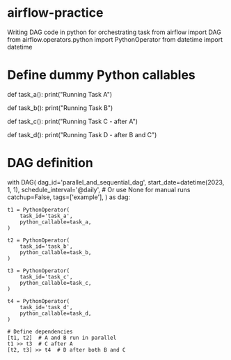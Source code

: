 # airflow-practice
Writing DAG code in python for orchestrating task
from airflow import DAG
from airflow.operators.python import PythonOperator
from datetime import datetime


# Define dummy Python callables
def task_a():
    print("Running Task A")

def task_b():
    print("Running Task B")

def task_c():
    print("Running Task C - after A")

def task_d():
    print("Running Task D - after B and C")

# DAG definition
with DAG(
    dag_id='parallel_and_sequential_dag',
    start_date=datetime(2023, 1, 1),
    schedule_interval='@daily',  # Or use None for manual runs
    catchup=False,
    tags=['example'],
) as dag:

    t1 = PythonOperator(
        task_id='task_a',
        python_callable=task_a,
    )

    t2 = PythonOperator(
        task_id='task_b',
        python_callable=task_b,
    )

    t3 = PythonOperator(
        task_id='task_c',
        python_callable=task_c,
    )

    t4 = PythonOperator(
        task_id='task_d',
        python_callable=task_d,
    )

    # Define dependencies
    [t1, t2]  # A and B run in parallel
    t1 >> t3  # C after A
    [t2, t3] >> t4  # D after both B and C
